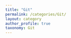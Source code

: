 ```yaml
---
title: "Git"
permalink: /categories/Git/
layout: category
author_profile: true
taxonomy: Git
---
```

